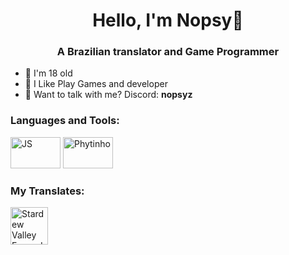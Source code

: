 <h1 align='center'> Hello, I'm Nopsy👋</h1>
<h3 align='center'> A Brazilian translator and Game Programmer</h3>

- 👻 I'm 18 old <br>
- 🤠 I Like Play Games and developer <br>
- 💭 Want to talk with me? Discord: **nopsyz**

<h3 align="left">Languages and Tools:</h3>
<img src='https://github.com/user-attachments/assets/d71a13a7-1d1f-4bc0-b165-b669b5c7519e' alt="JS" width="80" height="50">
<img src='https://github.com/user-attachments/assets/376a70fb-1e9b-4997-a566-4937dabe54de' alt="Phytinho" width="80" height="50">

<h3 align="left"> My Translates:</h3>
<a href="https://www.nexusmods.com/stardewvalley/mods/17014" target="_blank" rel="noreferrer"> <img src="https://github.com/user-attachments/assets/9e4659d6-0950-48bc-bad0-4f4b59dff416" alt="Stardew Valley Expanded" width="60" height="60">

